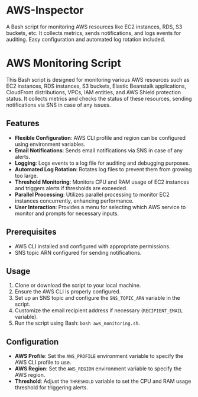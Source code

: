 # AWS-Inspector
 A Bash script for monitoring AWS resources like EC2 instances, RDS, S3 buckets, etc. It collects metrics, sends notifications, and logs events for auditing. Easy configuration and automated log rotation included.

# AWS Monitoring Script

This Bash script is designed for monitoring various AWS resources such as EC2 instances, RDS instances, S3 buckets, Elastic Beanstalk applications, CloudFront distributions, VPCs, IAM entities, and AWS Shield protection status. It collects metrics and checks the status of these resources, sending notifications via SNS in case of any issues.

## Features

- **Flexible Configuration**: AWS CLI profile and region can be configured using environment variables.
- **Email Notifications**: Sends email notifications via SNS in case of any alerts.
- **Logging**: Logs events to a log file for auditing and debugging purposes.
- **Automated Log Rotation**: Rotates log files to prevent them from growing too large.
- **Threshold Monitoring**: Monitors CPU and RAM usage of EC2 instances and triggers alerts if thresholds are exceeded.
- **Parallel Processing**: Utilizes parallel processing to monitor EC2 instances concurrently, enhancing performance.
- **User Interaction**: Provides a menu for selecting which AWS service to monitor and prompts for necessary inputs.

## Prerequisites

- AWS CLI installed and configured with appropriate permissions.
- SNS topic ARN configured for sending notifications.

## Usage

1. Clone or download the script to your local machine.
2. Ensure the AWS CLI is properly configured.
3. Set up an SNS topic and configure the `SNS_TOPIC_ARN` variable in the script.
4. Customize the email recipient address if necessary (`RECIPIENT_EMAIL` variable).
5. Run the script using Bash: `bash aws_monitoring.sh`.

## Configuration

- **AWS Profile**: Set the `AWS_PROFILE` environment variable to specify the AWS CLI profile to use.
- **AWS Region**: Set the `AWS_REGION` environment variable to specify the AWS region.
- **Threshold**: Adjust the `THRESHOLD` variable to set the CPU and RAM usage threshold for triggering alerts.

